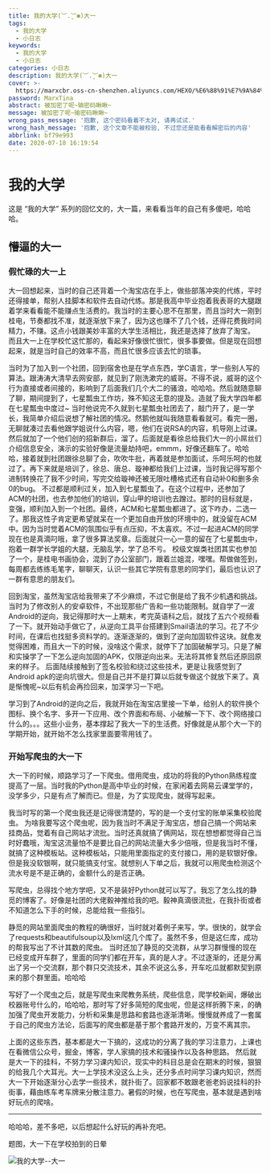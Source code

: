 ```yaml
---
title: 我的大学(︶.̮︶✽)大一
tags:
  - 我的大学
  - 小日志
keywords:
  - 我的大学
  - 小日志
categories: 小日志
description: 我的大学(︶.̮︶✽)大一
cover: >-
  https://marxcbr.oss-cn-shenzhen.aliyuncs.com/HEXO/%E6%88%91%E7%9A%84%E5%A4%A7%E5%AD%A6--%E5%A4%A7%E4%B8%80/92c4f009f85b41688ab561771553d8f6.png
password: MarxTina
abstract: 被加密了呢~输密码瞅瞅~
message: 被加密了呢~输密码瞅瞅~
wrong_pass_message: '抱歉, 这个密码看着不太对, 请再试试.'
wrong_hash_message: '抱歉, 这个文章不能被校验, 不过您还是能看看解密后的内容'
abbrlink: bf79e993
date: 2020-07-18 16:19:54
---
```



# 我的大学

这是 “我的大学” 系列的回忆文的，大一篇，来看看当年的自己有多傻吧，哈哈哈。

## 懵逼的大一

### 假忙碌的大一上


大一回想起来，当时的自己还背着一个淘宝店在手上，做些部落冲突的代练，平时还得接单，帮别人挂脚本和软件去自动代练。那是我高中毕业抱着我表哥的大腿跟着学来看看能不能赚点生活费的。我当时的主要心思不在那里，而且当时大一刚到桂电，节奏都找不准，就逐渐放下来了，因为这也赚不了几个钱，还得花费我时间精力，不赚。这点小钱跟美妙丰富的大学生活相比，我还是选择了放弃了淘宝。
而且大一上在学校忙这忙那的，看起来好像很忙很忙，很多事要做。但是现在回想起来，就是当时自己的效率不高，而且忙很多应该去忙的琐事。

当时为了加入到一个社团，回到宿舍也是在学点东西，学C语言，学一些别人写的算法。跟涛涛大清早去网安部，就见到了刚洗漱完的威哥。不得不说，威哥的这个行为直接或者间接的，影响到了后面我们几个大二的骚浪，哈哈哈。然后就随意聊了聊，期间提到了，七星瓢虫工作坊，殊不知这无意的提及。造就了我大学四年都在七星瓢虫中度过\~
当时他说完不久就到七星瓢虫社团去了，敲门开了，是一学长，我简单介绍后说想了解社团的情况。然鹅他就叫我随意看看就可。看完一圈，无聊就凑过去看他跟学姐说什么内容，嗯，他们在说RSA的内容，机导刚上过课。然后就加了一个他们创的招新群后，溜了。后面就是看徐总给我们大一的小屌丝们介绍信息安全，演示的实验好像是流量劫持吧，emmm，好像还翻车了。哈哈哈，接着就到社团跟徐总聊了会，吹吹牛批，再着就是参加面试，乐呵乐呵的也就过了。再下来就是培训了，徐总、唐总、璇神都给我们上过课，当时我记得写那个进制转换花了我不少时间，写完交给璇神还被无限吐槽格式还有自动补0和删多余0的bug。
不过都是顺利过关，加入到七星瓢虫了。在这个过程中，还参加了ACM的社团，也去参加他们的培训，穿山甲的培训也去蹭过。那时的目标就是，变强，顺利加入到一个社团。最终，ACM和七星瓢虫都进了。这下咋办，二选一了。那我这性子肯定更希望就呆在一个更加自由开放的环境中的，就没留在ACM中。因为当时觉着ACM的氛围似乎有点压抑，不太喜欢。不过一起进ACM的同学现在也是真滴叼哦，拿了很多算法奖章。后面就只一心一意的留在了七星瓢虫中，抱着一群学长学姐的大腿，无脑乱学，学了总不亏。
校级文娱类社团其实也参加了一个，是桂电书画协会，混到了办公室部门，跟着兰姐混，嘿嘿。帮做做签到，每周都去练练毛笔字，聊聊天，认识一些其它学院有意思的同学们，最后也认识了一群有意思的朋友们。

回到淘宝，虽然淘宝店给我带来了不少麻烦，不过它倒是给了我不少机遇和挑战。当时为了修改别人的安卓软件，不出现那些广告和一些功能限制。就自学了一波Android的逆向，我记得那时大一上期末，考完英语科之后，就找了五六个视频看了一下。就开始动手做它了，从逆向工具平台搭建到Smail语法的学习。花了不少时间，在课后也找挺多资料学的。逐渐逐渐的，做到了逆向加固软件这块。就愈发觉得困难，而且大一下的时候，没啥这个需求，就停下了加固破解学习。只是了解和实操学了一下怎么逆向加固的APK，仅限逆向出来。无法将其修复然后还原回原来的样子。
后面陆续接触到了签名校验和绕过这些技术，更是让我感觉到了Android apk的逆向坑很大。但是自己并不是打算以后就专做这个就放下来了。真是惭愧呢\~以后有机会再捡回来，加深学习一下吧。

学习到了Android的逆向之后，我就开始在淘宝店里接一下单，给别人的软件换个图标、换个名字、多开一下应用、改个界面和布局、小破解一下下、改个网络接口什么的。。。这些小业务，基本撑起了我大一下的生活费。好像就是从那个大一下的学期开始，就开始不怎么找家里面要零用钱了。

### 开始写爬虫的大一下

大一下的时候，顺路学习了一下爬虫。借用爬虫，成功的将我的Python熟练程度提高了一层。当时我的Python是高中毕业的时候，在家闲着去网易云课堂学的，没学多少，只是有点了解而已。但是，为了实现爬虫，就得写起来。

我当时写的第一个爬虫我还是记得很清楚的，写的是一个支付宝的账单采集校验爬虫。
为啥我要写这个爬虫呢，因为我当时不满足于淘宝店，想自己搞一个网站来挂商品，觉着有自己网站才流批。当时还真就搞了俩网站，现在想想都觉得自己当时好蠢哦，淘宝这流量怕不是要比自己的网站流量大多少倍哦，但是我当时不懂，就搞了这种模板站。这种模板站，只能用里面指定的支付接口，用的是软银好像。但是我没软银啊，就只能搞支付宝。就想别人下单之后，我就可以用爬虫检测这个流水号是不是正确的，金额什么的是否正确。

写爬虫，总得找个地方学吧，又不是装好Python就可以写了。我忘了怎么找的静觅的博客了。好像是社团的大佬毅神推给我的吧。毅神真滴很流批，在我扑街或者不知道怎么下手的时候，总能给我一些指引。

静觅的网站里面爬虫的教程的确很好，当时就对着例子来写，学。很快的，就学会了requests和beautifulsoup以及lxml这几个库了。虽然不多，但是这仨库，成功的帮我写出了不计其数的爬虫。
当时还加了静觅的交流群，从学习群慢慢的现在已经变成开车群了，里面的同学们都在开车，真的是人才。不过逐渐的，还是分离出了另一个交流群，那个群只交流技术，其余不说这么多，开车吃瓜就都默契到原来的那个群里面。哈哈哈

写好了一个爬虫之后，就是写爬虫来爬教务系统，爬些信息，爬学校新闻，爆破出校器账号什么的，哈哈哈，那时写了好多简短的爬虫呢，但是这样折腾下来，的确加强了爬虫开发能力，分析和采集是思路和套路也逐渐清晰。慢慢就养成了一套属于自己的爬虫方法论，后面写的爬虫都是基于那个套路开发的，万变不离其宗。

上面的这些东西，基本都是大一下搞的，这成功的分离了我的学习注意力，上课也在看微信公众号，掘金，博客，学人家搞的技术和骚操作以及各种思路。
然后就是大一下的挂科，不努力学习课内知识，现实中的科目总是会在期末的时候，狠狠的给我几个大耳光。大一上学技术没这么上头，还分多点时间学习课内知识，然而大一下开始逐渐分心去学一些技术，就扑街了。回家都不敢跟老爸老妈说挂科的扑街事，藉由练车考车牌来分散注意力。暑假的时候，也在写爬虫，基本就是遇到啥好玩点的爬啥。

---

哈哈哈，差不多吧，以后想起什么好玩的再补充吧。

题图，大一下在学校拍到的日晕

![我的大学--大一](https://marxcbr.oss-cn-shenzhen.aliyuncs.com/HEXO/%E6%88%91%E7%9A%84%E5%A4%A7%E5%AD%A6--%E5%A4%A7%E4%B8%80/fd80d62982cc778c83230af16c91d320.png)

